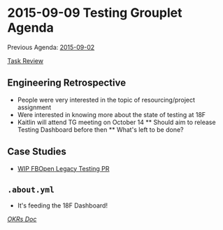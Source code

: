 2015-09-09 Testing Grouplet Agenda
==========

Previous Agenda: [2015-09-02](https://docs.google.com/document/d/1mqFZZNeEjoW0PtNMhxOe8KYnkSvGCqf-xEZyrNy7_48/edit#)

[Task Review](https://trello.com/b/efNEYNJ1/18f-testing-grouplet)

Engineering Retrospective
----------

* People were very interested in the topic of resourcing/project assignment
* Were interested in knowing more about the state of testing at 18F
* Kaitlin will attend TG meeting on October 14
** Should aim to release Testing Dashboard before then
** What's left to be done?

Case Studies
-------

* [WIP FBOpen Legacy Testing PR](https://github.com/18F/wg-testing/pull/19)

`.about.yml`
------------

* It's feeding the 18F Dashboard!

[_OKRs Doc_](https://docs.google.com/a/gsa.gov/document/d/1O3x8rE-EyAgelatY8TkldEfr4HV1HKxG2jv-TnBBw6g/edit?usp=sharing)
